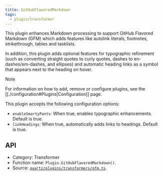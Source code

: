 ```yaml
---
title: GitHubFlavoredMarkdown
tags:
  - plugin/transformer
---
```


This plugin enhances Markdown processing to support GitHub Flavored Markdown (GFM) which adds features like autolink literals, footnotes, strikethrough, tables and tasklists.

In addition, this plugin adds optional features for typographic refinement (such as converting straight quotes to curly quotes, dashes to en-dashes/em-dashes, and ellipses) and automatic heading links as a symbol that appears next to the heading on hover.

> [!note]
> For information on how to add, remove or configure plugins, see the [[./configuration#Plugins|Configuration]] page.

This plugin accepts the following configuration options:

- `enableSmartyPants`: When true, enables typographic enhancements. Default is true.
- `linkHeadings`: When true, automatically adds links to headings. Default is true.

## API

- Category: Transformer
- Function name: `Plugin.GitHubFlavoredMarkdown()`.
- Source: [`quartz/plugins/transformers/gfm.ts`](https://github.com/jackyzha0/quartz/blob/v4/quartz/plugins/transformers/gfm.ts).
